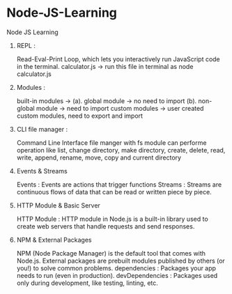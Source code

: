 # Node-JS-Learning
Node JS Learning

1. REPL :
   
   Read-Eval-Print Loop, which lets you interactively run JavaScript code in the terminal.
   calculator.js -> run this file in terminal as node calculator.js

2. Modules :
   
   built-in modules -> (a). global module -> no need to import
                       (b). non- global module -> need to import
   custom modules -> user created custom modules, need to export and import

3. CLI file manager :

   Command Line Interface file manger with fs module
   can performe operation like list, change directory, make directory, create, delete, read, write, append, rename, move, copy and current directory

4. Events & Streams
  
   Events : Events are actions that trigger functions
   Streams : Streams are continuous flows of data that can be read or written piece by piece.

5. HTTP Module & Basic Server

   HTTP Module : HTTP module in Node.js is a built-in library used to create web servers that handle requests and send responses.

6. NPM & External Packages

   NPM (Node Package Manager) is the default tool that comes with Node.js.
   External packages are prebuilt modules published by others (or you!) to solve common problems.
   dependencies : Packages your app needs to run (even in production).
   devDependencies : Packages used only during development, like testing, linting, etc.
